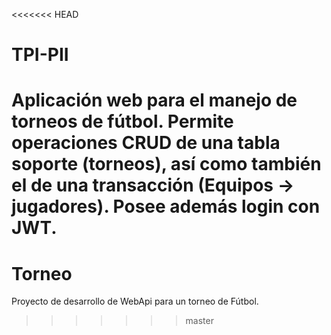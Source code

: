 <<<<<<< HEAD
# TPI-PII
Aplicación web para el manejo de torneos de fútbol. Permite operaciones CRUD de una tabla soporte (torneos), así como también el de una transacción (Equipos -> jugadores). Posee además login con JWT.
=======
# Torneo
Proyecto de desarrollo de WebApi para un torneo de Fútbol.
>>>>>>> master
